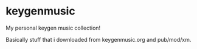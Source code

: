 # keygenmusic

My personal keygen music collection!

Basically stuff that i downloaded from keygenmusic.org and pub/mod/xm.
